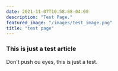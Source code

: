 ```yaml
---
date: 2021-11-07T10:58:08-04:00
description: "Test Page."
featured_image: "/images/test_image.png"
title: "test page"
---
```


### This is just a test article

Don't push ou eyes, this is just a test. 
